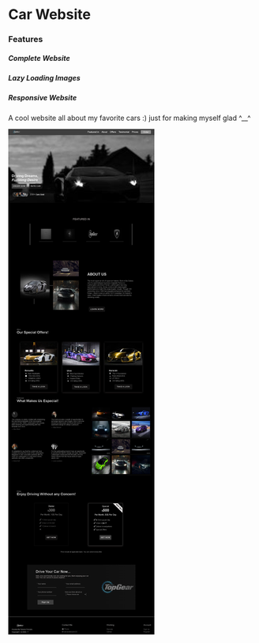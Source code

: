 # Car Website

### Features

##### Complete Website

##### Lazy Loading Images

##### Responsive Website

A cool website all about my favorite cars :) just for making myself glad ^__^



![webste overview](<Website Overview.png>)
